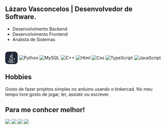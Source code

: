 ## Lázaro Vasconcelos | Desenvolvedor de Software.
- Desenvolvimento Backend
- Desenvolvimento Frontend
- Analista de Sistemas

<div style="display: inline_block"><br>
 <img align="center" alt="Java" width="40" src="https://raw.githubusercontent.com/tandpfun/skill-icons/65dea6c4eaca7da319e552c09f4cf5a9a8dab2c8/icons/Java-Dark.svg" />
 <img align="center" alt="Python" width="40" src="Python-Dark.">
<img align="center" alt="MySQL" width="40" src="MySQL-Dark.svg">
<img align="center" alt="C++" width="40" src="C++.svg">
<img align="center" alt="Html" width="40" src="HTML.svg">
<img align="center" alt="Css" width="40" src="CSS.svg">
<img align="center" alt="TypeScript" width="40" src="TypeScript.svg">
<img align="center" alt="JavaScript" width="40" src="JavaScript.svg">

 ## Hobbies 

 Gosto de fazer projetos simples no arduino usando o tinkercad. No meu tempo livre gosto de jogar, ler, assistir ou escrever.
 ##
 ## Para me conhcer melhor!

 <div>
 <a href="https://www.instagram.com/lazaaro___/"><img src="https://img.shields.io/badge/-Instagram-%23E4405F?style=for-the-badge&logo=instagram&logoColor=white" target="_blank"></a>
 <a href="https://twitter.com/Lazaaro_V"><img src="https://img.shields.io/badge/Twitter-1DA1F2?style=for-the-badge&logo=twitter&logoColor=white" target="_blank"></a>
 <a href="lazaro13.vascon@gmail.com"><img src="https://img.shields.io/badge/-Gmail-%23333?style=for-the-badge&logo=gmail&logoColor=white" target="_blank"></a>
 <a href="https://www.linkedin.com/in/l%C3%A1zaro-vasconcelos-87a968287/" target="_blank"><img src="https://img.shields.io/badge/-LinkedIn-%230077B5?style=for-the-badge&logo=linkedin&logoColor=white"></a>
 </div>
